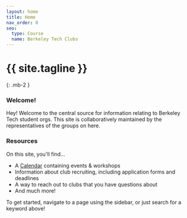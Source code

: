 ```yaml
---
layout: home
title: Home
nav_order: 0
seo:
  type: Course
  name: Berkeley Tech Clubs
---
```


# {{ site.tagline }}
{: .mb-2 }

### Welcome!

Hey! Welcome to the central source for information relating to Berkeley Tech student orgs. This site is collaboratively maintained by the representatives of the groups on here.

### Resources

On this site, you'll find...
- A [Calendar](/schedule) containing events & workshops
- Information about club recruiting, including application forms and deadlines
- A way to reach out to clubs that you have questions about
- And much more!

To get started, navigate to a page using the sidebar, or just search for a keyword above!